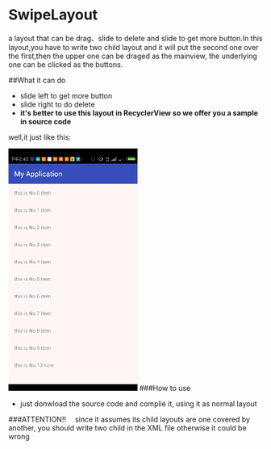 # SwipeLayout
a layout that can be drag、slide to delete and slide to get more button.In this layout,you have to write two child layout and it
will put the second one over the first,then the upper one can be draged as the mainview, the underlying one can be clicked as the
buttons.


##What it can do
* slide left to get more button 
* slide right to do delete
* **it's better to use this layout in RecyclerView so we offer you a sample in source code**

well,it just like this:

![swipepic](https://github.com/RuiDu93/SwipeLayout/blob/master/pic/swipe.gif)
###How to use
* just donwload the source code and complie it, using it as normal layout

###ATTENTION!!
&emsp;since it assumes its child layouts are one covered by another, you should write two child in the XML file otherwise it could be wrong
